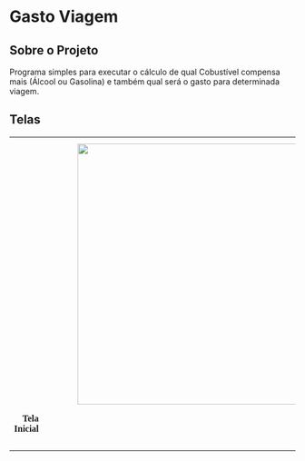 # Gasto Viagem

<h2> Sobre o Projeto </h2> 

<p> Programa simples para executar o cálculo de qual Cobustível compensa mais (Álcool ou Gasolina) e também qual será o gasto para determinada viagem. </p>

<h2> Telas </h2> 

<table align="center">
    <tr>
    <td align="center"> 
        <img src="https://user-images.githubusercontent.com/68405849/189531292-9a57bcb8-004f-41d0-9618-d0168e44dd51.jpg" height=460px weight=300px>
        <p style='text-align: right; margin-right: 40em; font-family: Serif;'><b> Tela Inicial </b></p>
    </td>
    <td align="center"> 
        <img src="https://user-images.githubusercontent.com/68405849/189531286-93981944-9c28-457b-8284-7e25bd35e829.jpg" height=460px weight=300px>
        <p style='text-align: right; margin-right: 40em; font-family: Serif;'><b> Melhor Combustível </b></p>
    </td>
    <td align="center"> 
        <img src="https://user-images.githubusercontent.com/68405849/189531291-0bcbac20-476b-43be-adac-5c965539adb8.jpg" height=460px weight=300px>
        <p style='text-align: right; margin-right: 40em; font-family: Serif;'><b> Gasto com Viagem </b></p>
    </td>
    </tr>
</table>


